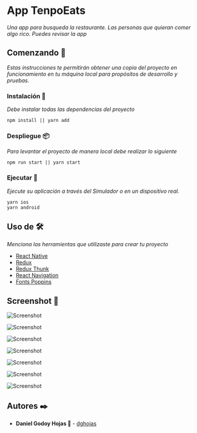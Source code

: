 # App TenpoEats

_Una app para busqueda la restaurante. Las personas que quieran comer algo rico. Puedes revisar la app_

## Comenzando 🚀

_Estas instrucciones te permitirán obtener una copia del proyecto en funcionamiento en tu máquina local para propósitos de desarrollo y pruebas._

### Instalación 🔧

_Debe instalar todas las dependencias del proyecto_

```
npm install || yarn add
```

### Despliegue 📦

_Para levantar el proyecto de manera local debe realizar lo siguiente_

```
npm run start || yarn start
```

### Ejecutar 🚀

_Ejecute su aplicación a través del Simulador o en un dispositivo real._

```
yarn ios
yarn android
```

## Uso de 🛠️

_Menciona las herramientas que utilizaste para crear tu proyecto_

- [React Native](https://reactnative.dev/)
- [Redux](https://es.redux.js.org/)
- [Redux Thunk](https://github.com/reduxjs/redux-thunk)
- [React Navigation](https://reactnavigation.org/)
- [Fonts Poppins](https://fonts.google.com/specimen/Poppins)

## Screenshot 📸

<!-- ![Alt text](.//image.png?raw=true "Optional Title") -->

![Screenshot](screenshot/screen001.png)

![Screenshot](screenshot/screen002.png)

![Screenshot](screenshot/screen003.png)

![Screenshot](screenshot/screen004.png)

![Screenshot](screenshot/screen005.png)

![Screenshot](screenshot/screen006.png)

![Screenshot](screenshot/screen007.png)

## Autores ✒️

- **Daniel Godoy Hojas 🍃** - [dghojas](https://github.com/mts4)